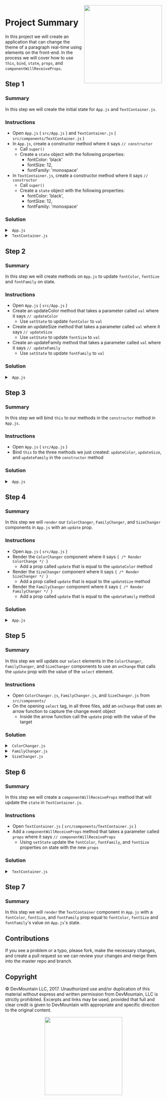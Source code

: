 <img src="https://devmounta.in/img/logowhiteblue.png" width="250" align="right">

# Project Summary

In this project we will create an application that can change the theme of a paragraph real-time using elements on the front-end. In the process we will cover how to use `this`, `bind`, `state`, `props`, and `componentWillReceiveProps`.

## Step 1

### Summary

In this step we will create the initial state for `App.js` and `TextContainer.js`.

### Instructions

* Open `App.js` ( `src/App.js` ) and `TextContainer.js` ( `src/components/TextContainer.js` )
* In `App.js`, create a constructor method where it says `// constructor`
  * Call `super()`
  * Create a `state` object with the following properties:
    * fontColor: 'black'
    * fontSize: 12,
    * fontFamily: 'monospace'
* In `TextContainer.js`, create a constructor method where it says `// constructor`
  * Call `super()`
  * Create a `state` object with the following properties:
    * fontColor: 'black',
    * fontSize: 12,
    * fontFamily: 'monospace'

### Solution

<details>

<summary> <code> App.js </code> </summary>

```jsx
constructor() {
  super();
  this.state = {
    fontColor: 'black',
    fontSize: 12,
    fontFamily: 'monospace'
  };
}
```

</details>

<details> 

<summary> <code> TextContainer.js </code> </summary>

```jsx
constructor() {
  super();
  this.state = {
    fontColor: 'black',
    fontSize: 12,
    fontFamily: 'monospace'
  };
}
```

</details>

## Step 2

### Summary

In this step we will create methods on `App.js` to update `fontColor`, `fontSize` and `fontFamily` on state. 

### Instructions

* Open `App.js` ( `src/App.js` )
* Create an updateColor method that takes a parameter called `val` where it says `// updateColor`
  * Use `setState` to update `fontColor` to `val`
* Create an updateSize method that takes a parameter called `val` where it says `// updateSize`
  * Use `setState` to update `fontSize` to `val`
* Create an updateFamily method that takes a parameter called `val` where it says `// updateFamily`
  * Use `setState` to update `fontFamily` to `val`

### Solution

<details>

<summary> <code> App.js </code> </summary>

```jsx
updateColor(val) {
  this.setState({ fontColor: val });
}

updateSize(val) {
  this.setState({ fontSize: val });
}

updateFamily(val) {
  this.setState({ fontFamily: val });
}
```

</details>

## Step 3

### Summary

In this step we will bind `this` to our methods in the `constructor` method in `App.js`.

### Instructions

* Open `App.js` ( `src/App.js` )
* Bind `this` to the three methods we just created: `updateColor`, `updateSize`, and `updateFamily` in the `constructor` method

### Solution

<details>

<summary> <code> App.js </code> </summary>

```jsx
constructor() {
  super();
  this.state = {
    fontColor: 'black',
    fontSize: 12,
    fontFamily: 'monospace'
  };

  this.updateColor = this.updateColor.bind(this);
  this.updateSize = this.updateSize.bind(this);
  this.updateFamily = this.updateFamily.bind(this);
}
```

</details>

## Step 4

### Summary

In this step we will `render` our `ColorChanger`, `FamilyChanger`, and `SizeChanger` components in `App.js` with an `update` prop.

### Instructions

* Open `App.js` ( `src/App.js` )
* Render the `ColorChanger` component where it says `{ /* Render ColorChange */ }`
  * Add a prop called `update` that is equal to the `updateColor` method
* Render the `SizeChanger` component where it says `{ /* Render SizeChanger */ }`
  * Add a prop called `update` that is equal to the `updateSize` method
* Render the `FamilyChanger` component where it says `{ /* Render FamilyChanger */ }`
  * Add a prop called `update` that is equal to the `updateFamily` method

### Solution

<details>

<summary> <code> App.js </code> </summary>

```jsx
<ColorChanger update={ this.updateColor } />
<SizeChanger update={ this.updateSize } />
<FamilyChanger update={ this.updateFamily } />
```

</details>

## Step 5

### Summary

In this step we will update our `select` elements in the `ColorChanger`, `FamilyChanger`, and `SizeChanger` components to use an `onChange` that calls the `update` prop with the value of the `select` element.

### Instructions

* Open `ColorChanger.js`, `FamilyChanger.js`, and `SizeChanger.js` from `src/components/`
* On the opening `select` tag, in all three files, add an `onChange` that uses an arrow function to capture the change event object
  * Inside the arrow function call the `update` prop with the value of the target 

### Solution

<details>

<summary> <code> ColorChanger.js </code> </summary>

```jsx
<select onChange={ (e) => { this.props.update(e.target.value) } }>
  <option value="black"> Black </option>
  <option value="blue"> Blue </option>
  <option value="green"> Green </option>
</select>
```

</details>

<details>

<summary> <code> FamilyChanger.js </code> </summary>

```jsx
<select onChange={ (e) => { this.props.update(e.target.value) } }>
  <option value="monospace"> Monospace </option>
  <option value="arial"> Arial </option>
  <option value="courier"> Courier </option>
</select>
```

</details>

<details>

<summary> <code> SizeChanger.js </code> </summary>

```jsx
<select onChange={ (e) => { this.props.update(parseInt(e.target.value, 10)) } }>
  <option value="12"> 12 </option>
  <option value="13"> 13 </option>
  <option value="14"> 14 </option>
</select>
```

</details>

## Step 6

### Summary 

In this step we will create a `componentWillReceiveProps` method that will update the `state` in `TextContainer.js`.

### Instructions

* Open `TextContainer.js` ( `src/components/TextContainer.js` )
* Add a `componentWillReceiveProps` method that takes a parameter called `props` where it says `// componentWillReceiveProps`
  * Using `setState` update the `fontColor`, `fontFamily`, and `fontSize` properties on state with the new `props`

### Solution

<details>

<summary> <code> TextContainer.js </code> </summary>

```jsx
componentWillReceiveProps(props) {
  this.setState({ fontColor: props.fontColor, fontFamily: props.fontFamily, fontSize: props.fontSize });
}
```

</details>

## Step 7 

### Summary

In this step we will `render` the `TextContainer` component in `App.js` with a `fontColor`, `fontSize`, and `fontFamily` prop equal to `fontColor`, `fontSize` and `fontFamily`'s value on `App.js`'s state.


## Contributions

If you see a problem or a typo, please fork, make the necessary changes, and create a pull request so we can review your changes and merge them into the master repo and branch.

## Copyright

© DevMountain LLC, 2017. Unauthorized use and/or duplication of this material without express and written permission from DevMountain, LLC is strictly prohibited. Excerpts and links may be used, provided that full and clear credit is given to DevMountain with appropriate and specific direction to the original content.

<p align="center">
<img src="https://devmounta.in/img/logowhiteblue.png" width="250">
</p>